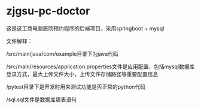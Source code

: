 # zjgsu-pc-doctor

这是这工商电脑医院预约程序的后端项目，采用springboot + mysql

文件解释：

/src/main/java/com/example目录下为java代码

/src/main/resources/application.properties文件是应用配置，包括mysql数据库登录方式，最大上传文件大小，上传文件存储路径等重要配置信息

/pytest目录下是开发时用来测试功能是否正常的python代码

/sql.sql文件是数据库建表语句